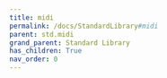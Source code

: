 ```yaml
---
title: midi
permalink: /docs/StandardLibrary#midi
parent: std.midi
grand_parent: Standard Library
has_children: True
nav_order: 0
---
```

